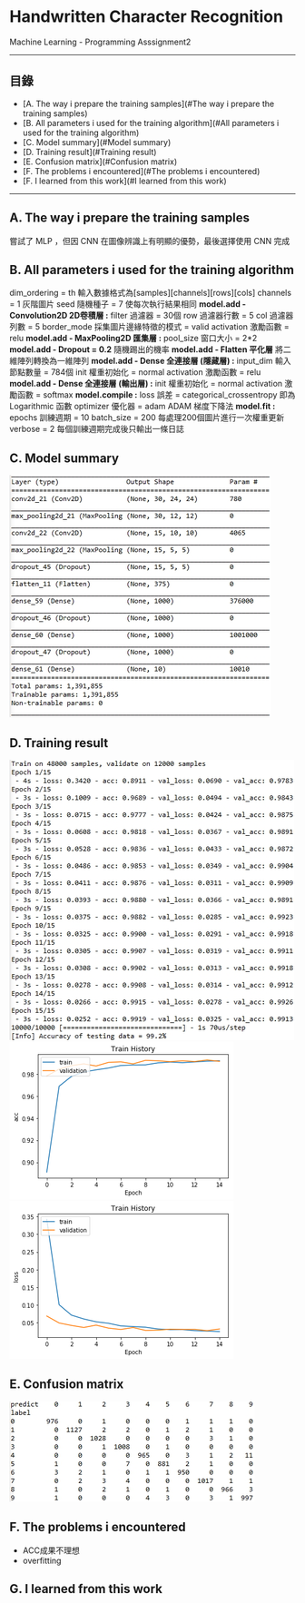 # Handwritten Character Recognition
Machine Learning - Programming Asssignment2
****
## 目錄
* [A. The way i prepare the training samples](#The way i prepare the training samples)
* [B. All parameters i used for the training algorithm](#All parameters i used for the training algorithm)
* [C. Model summary](#Model summary)
* [D. Training result](#Training result)
* [E. Confusion matrix](#Confusion matrix)
* [F. The problems i encountered](#The problems i encountered)
* [F. I learned from this work](#I learned from this work)
****
## A. The way i prepare the training samples
  嘗試了 MLP ，但因 CNN 在圖像辨識上有明顯的優勢，最後選擇使用 CNN 完成
## B. All parameters i used for the training algorithm
dim_ordering = th
    輸入數據格式為[samples][channels][rows][cols] 
channels = 1
    灰階圖片
seed 隨機種子 = 7
    使每次執行結果相同
**model.add - Convolution2D 2D卷積層 :**
filter 過濾器 = 30個
row 過濾器行數 = 5
col 過濾器列數 = 5
border_mode 採集圖片邊緣特徵的模式 = valid
activation 激勵函數 = relu
**model.add - MaxPooling2D 匯集層 :**
pool_size 窗口大小 = 2*2
**model.add - Dropout = 0.2**
    隨機踢出的機率
**model.add - Flatten 平化層**
    將二維陣列轉換為一維陣列
**model.add - Dense 全連接層 (隱藏層) :**
input_dim 輸入節點數量 = 784個 
init 權重初始化 = normal
activation 激勵函數 = relu
**model.add - Dense 全連接層 (輸出層) :**
init 權重初始化 = normal
activation 激勵函數 = softmax
**model.compile :**
loss 誤差 = categorical_crossentropy
    即為 Logarithmic 函數
optimizer 優化器 = adam
    ADAM 梯度下降法
**model.fit :**
epochs 訓練週期 = 10
batch_size = 200
    每處理200個圖片進行一次權重更新
verbose = 2
    每個訓練週期完成後只輸出一條日誌
## C. Model summary
![](https://github.com/LWC1024/ML2018_410421227_Asssignment2/blob/master/result/model.jpg "CNN 模型")
## D. Training result
![](https://github.com/LWC1024/ML2018_410421227_Asssignment2/blob/master/result/result.jpg "訓練過程")
![](https://github.com/LWC1024/ML2018_410421227_Asssignment2/blob/master/result/acc_99.2%25.png "ACC")
![](https://github.com/LWC1024/ML2018_410421227_Asssignment2/blob/master/result/loss_2.52%25.png "LOSS")
## E. Confusion matrix
![](https://github.com/LWC1024/ML2018_410421227_Asssignment2/blob/master/result/confusion%20matrix.jpg "混淆矩陣")
## F. The problems i encountered
* ACC成果不理想
* overfitting
## G. I learned from this work
